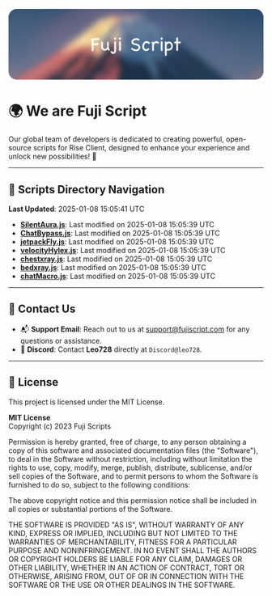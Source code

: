 ![Banner](.github/b.webp)

# 🌍 **We are Fuji Script**

Our global team of developers is dedicated to creating powerful, open-source scripts for Rise Client, designed to enhance your experience and unlock new possibilities! 🌟

---
<!-- SCRIPTS_NAVIGATION_START -->
## 📂 **Scripts Directory Navigation**

**Last Updated**: 2025-01-08 15:05:41 UTC

- **[SilentAura.js](scripts/SilentAura.js)**: Last modified on 2025-01-08 15:05:39 UTC
- **[ChatBypass.js](scripts/ChatBypass.js)**: Last modified on 2025-01-08 15:05:39 UTC
- **[jetpackFly.js](scripts/jetpackFly.js)**: Last modified on 2025-01-08 15:05:39 UTC
- **[velocityHylex.js](scripts/velocityHylex.js)**: Last modified on 2025-01-08 15:05:39 UTC
- **[chestxray.js](scripts/chestxray.js)**: Last modified on 2025-01-08 15:05:39 UTC
- **[bedxray.js](scripts/bedxray.js)**: Last modified on 2025-01-08 15:05:39 UTC
- **[chatMacro.js](scripts/chatMacro.js)**: Last modified on 2025-01-08 15:05:39 UTC

<!-- SCRIPTS_NAVIGATION_END -->

---

## 💬 **Contact Us**  
- 📬 **Support Email**: Reach out to us at [support@fujiscript.com](mailto:support@fujiscript.com) for any questions or assistance.  
- 💬 **Discord**: Contact **Leo728** directly at `Discord@leo728`.

---

## 📜 **License**

This project is licensed under the MIT License.  

**MIT License**  
Copyright (c) 2023 Fuji Scripts  

Permission is hereby granted, free of charge, to any person obtaining a copy of this software and associated documentation files (the "Software"), to deal in the Software without restriction, including without limitation the rights to use, copy, modify, merge, publish, distribute, sublicense, and/or sell copies of the Software, and to permit persons to whom the Software is furnished to do so, subject to the following conditions:  

The above copyright notice and this permission notice shall be included in all copies or substantial portions of the Software.  

THE SOFTWARE IS PROVIDED "AS IS", WITHOUT WARRANTY OF ANY KIND, EXPRESS OR IMPLIED, INCLUDING BUT NOT LIMITED TO THE WARRANTIES OF MERCHANTABILITY, FITNESS FOR A PARTICULAR PURPOSE AND NONINFRINGEMENT. IN NO EVENT SHALL THE AUTHORS OR COPYRIGHT HOLDERS BE LIABLE FOR ANY CLAIM, DAMAGES OR OTHER LIABILITY, WHETHER IN AN ACTION OF CONTRACT, TORT OR OTHERWISE, ARISING FROM, OUT OF OR IN CONNECTION WITH THE SOFTWARE OR THE USE OR OTHER DEALINGS IN THE SOFTWARE.  
